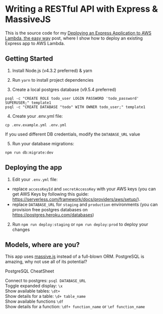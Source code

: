 # Writing a RESTful API with Express & MassiveJS
This is the source code for my [Deploying an Express Application to AWS Lambda, the easy way](https://medium.com/trisfera/deploying-an-express-application-to-aws-lambda-the-easy-way-fa5fbef190ba) post, where I show how to deploy an existing Express app to AWS Lambda.

## Getting Started
1. Install Node.js (v4.3.2 preferred) & yarn

2. Run `yarn` to install project dependencies

3. Create a local postgres database (v9.5.4 preferred)
  ```
  psql -c "CREATE ROLE todo_user LOGIN PASSWORD 'todo_password' SUPERUSER;" template1
  psql -c "CREATE DATABASE "todo" WITH OWNER todo_user;" template1
  ```
4. Create your .env.yml file:
  ```
  cp .env.example.yml .env.yml
  ```
  If you used different DB credentials, modify the `DATABASE_URL` value

5. Run your database migrations:
  ```
  npm run db:migrate:dev
  ```

## Deploying the app
1. Edit your `.env.yml` file:
  - replace `accessKeyId` and `secretAccessKey` with your AWS keys (you can get AWS Keys by following this guide: https://serverless.com/framework/docs/providers/aws/setup/).
  - replace `DATABASE_URL` for `staging` and `production` environments (you can provision free postgres databases on https://postgres.heroku.com/databases)

2. Run `npm run deploy:staging` or `npm run deploy:prod` to deploy your changes

## Models, where are you?
This app uses [massive.js](https://github.com/robconery/massive-js) instead of a full-blown ORM. PostgreSQL is amazing, why not use all of its potential?

PostgreSQL CheatSheet

Connect to postgres: `psql DATABASE_URL`  
Toggle expanded display: `\x`  
Show available tables: `\dt+`  
Show details for a table: `\d+ table_name`  
Show available functions `\df`  
Show details for a function: `\df+ function_name` or `\ef function_name`  
